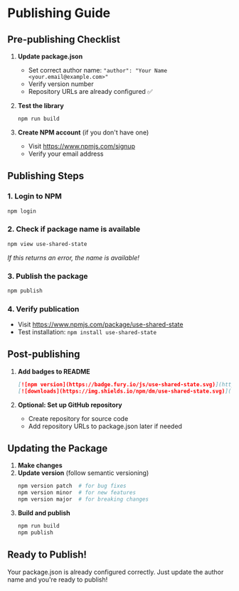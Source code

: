 # Publishing Guide

## Pre-publishing Checklist

1. **Update package.json**

    - Set correct author name: `"author": "Your Name <your.email@example.com>"`
    - Verify version number
    - Repository URLs are already configured ✅

2. **Test the library**

    ```bash
    npm run build
    ```

3. **Create NPM account** (if you don't have one)
    - Visit https://www.npmjs.com/signup
    - Verify your email address

## Publishing Steps

### 1. Login to NPM

```bash
npm login
```

### 2. Check if package name is available

```bash
npm view use-shared-state
```

_If this returns an error, the name is available!_

### 3. Publish the package

```bash
npm publish
```

### 4. Verify publication

-   Visit https://www.npmjs.com/package/use-shared-state
-   Test installation: `npm install use-shared-state`

## Post-publishing

1. **Add badges to README**

    ```markdown
    [![npm version](https://badge.fury.io/js/use-shared-state.svg)](https://badge.fury.io/js/use-shared-state)
    [![downloads](https://img.shields.io/npm/dm/use-shared-state.svg)](https://www.npmjs.com/package/use-shared-state)
    ```

2. **Optional: Set up GitHub repository**
    - Create repository for source code
    - Add repository URLs to package.json later if needed

## Updating the Package

1. **Make changes**
2. **Update version** (follow semantic versioning)
    ```bash
    npm version patch  # for bug fixes
    npm version minor  # for new features
    npm version major  # for breaking changes
    ```
3. **Build and publish**
    ```bash
    npm run build
    npm publish
    ```

## Ready to Publish!

Your package.json is already configured correctly. Just update the author name and you're ready to publish!
